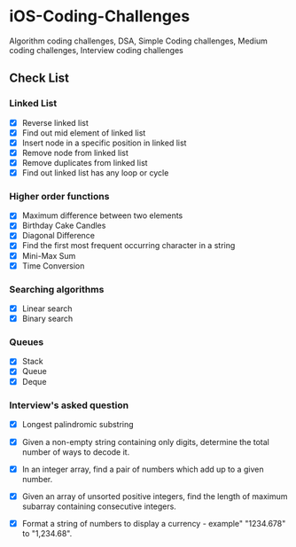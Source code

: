 # iOS-Coding-Challenges
Algorithm coding challenges, DSA, Simple Coding challenges, Medium coding challenges, Interview coding challenges

## Check List

### Linked List
 - [x] Reverse linked list
 - [x] Find out mid element of linked list
 - [x] Insert node in a specific position in linked list
 - [x] Remove node from linked list
 - [x] Remove duplicates from linked list
 - [x] Find out linked list has any loop or cycle

### Higher order functions
- [x] Maximum difference between two elements
- [x] Birthday Cake Candles
- [x] Diagonal Difference
- [x] Find the first most frequent occurring character in a string
- [x] Mini-Max Sum
- [x] Time Conversion

### Searching algorithms
- [x] Linear search
- [x] Binary search

### Queues
- [x] Stack
- [x] Queue
- [x] Deque

### Interview's asked question
- [x] Longest palindromic substring
- [x] Given a non-empty string containing only digits, determine the total number of ways to decode it.
- [x] In an integer array, find a pair of numbers which add up to a given number.
- [x] Given an array of unsorted positive integers, find the length of maximum subarray containing consecutive integers.
- [x] Format a string of numbers to display a currency - example" "1234.678" to "1,234.68".



